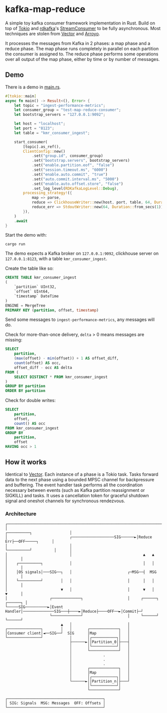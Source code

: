 # kafka-map-reduce

A simple toy kafka consumer framework implementation in Rust. Build on top of [Tokio](https://tokio.rs/) and [rdkafka](https://docs.rs/rdkafka/latest/rdkafka/index.html)'s [StreamConsumer](https://docs.rs/rdkafka/latest/rdkafka/consumer/stream_consumer/struct.StreamConsumer.html) to be fully asynchronous. Most techniques are stolen from [Vector](https://vector.dev/) and [Arroyo](https://github.com/getsentry/arroyo).

It processes the messages from Kafka in 2 phases: a map phase and a reduce phase. The map phase runs completely in parallel on each partition the consumer is assigned to. The reduce phase performs some operations over all output of the map phase, either by time or by number of messages.

## Demo

There is a demo in [main.rs](https://github.com/john-z-yang/kafka-map-reduce-consumer/blob/main/src/main.rs).

```rust
#[tokio::main]
async fn main() -> Result<(), Error> {
    let topic = "ingest-performance-metrics";
    let consumer_group = "test-map-reduce-consumer";
    let bootstrap_servers = "127.0.0.1:9092";

    let host = "localhost";
    let port = "8123";
    let table = "kmr_consumer_ingest";

    start_consumer(
        [topic].as_ref(),
        ClientConfig::new()
            .set("group.id", consumer_group)
            .set("bootstrap.servers", bootstrap_servers)
            .set("enable.partition.eof", "false")
            .set("session.timeout.ms", "6000")
            .set("enable.auto.commit", "true")
            .set("auto.commit.interval.ms", "5000")
            .set("enable.auto.offset.store", "false")
            .set_log_level(RDKafkaLogLevel::Debug),
        processing_strategy!({
            map => parse,
            reduce => ClickhouseWriter::new(host, port, table, 64, Duration::from_secs(4)),
            reduce_err => StdoutWriter::new(64, Duration::from_secs(1)),
        }),
    )
    .await
}
```

Start the demo with:

```console
cargo run
```

The demo expects a Kafka broker on `127.0.0.1:9092`, clickhouse server on `127.0.0.1:8123`, with a table `kmr_consumer_ingest`.

Create the table like so:

```sql
CREATE TABLE kmr_consumer_ingest
(
    `partition` UInt32,
    `offset` UInt64,
    `timestamp` DateTime
)
ENGINE = MergeTree
PRIMARY KEY (partition, offset, timestamp)
```

Send some messages to `ingest-performance-metrics`, any messages will do.

Check for more-than-once delivery, `delta` > 0 means messages are missing:

```sql
SELECT
    partition,
    (max(offset) - min(offset)) + 1 AS offset_diff,
    count(offset) AS occ,
    offset_diff - occ AS delta
FROM (
    SELECT DISTINCT * FROM kmr_consumer_ingest
)
GROUP BY partition
ORDER BY partition
```

Check for double writes:

```sql
SELECT
    partition,
    offset,
    count() AS occ
FROM kmr_consumer_ingest
GROUP BY
    partition,
    offset
HAVING occ > 1
```

## How it works

Identical to [Vector](https://vector.dev/docs/about/under-the-hood/architecture/concurrency-model/). Each instance of a phase is a Tokio task. Tasks forward data to the next phase using a bounded MPSC channel for backpressure and buffering. The event handler task performs all the coordination necessary between events (such as Kafka partition reassignment or SIGKILL) and tasks. It uses a cancellation token for graceful shutdown signal and oneshot channels for synchronous rendezvous.

### Architecture

```text
┌───────────────────────────────────────────────────────────────────────────────────────┐
│                                                          ┌──────────┐                 │
│                            ┌───────────────────SIG──────►│Reduce Err├──OFF─────┐      │
│                            │                             └──────────┘          │      │
│                            │                                ▲   ▲              │      │
│    ┌──────────┐            │                                │   │              │      │
│    │OS signals│───SIG──┐   │                         ┌─MSG──┤  MSG             │      │
│    └──────────┘        │   │                         │      │   │              │      │
│                        ▼   │                         │      ▼   │              ▼      │
│                   ┌─────────────┐                    │     ┌──────┐          ┌──────┐ │
└─────SIG──────────►│Event Handler│──────────────SIG───┼────►│Reduce├────OFF──►│Commit├─┘
                    └─────────────┘                    │     └──────┘          └──────┘  
                         ▲   │                         │                                 
┌───────────────┐        │   │       ┌─────────────┐   │                                 
│Consumer client│◄──SIG──┘  SIG      │Map          │   │                                 
└───────────────┘            │       │┌───────────┐│   │                                 
                             ├──────►││Partition_0│├───┤                                 
                             │       │└───────────┘│   │                                 
                             │       └─────────────┘   │                                 
                             │              .          │                                 
                             │              .          │                                 
                             │              .          │                                 
                             │       ┌─────────────┐   │                                 
                             │       │Map          │   │                                 
                             │       │┌───────────┐│   │                                 
                             └──────►││Partition_n│├───┘                                 
                                     │└───────────┘│                                     
                                     └─────────────┘                                     
                                                                                         
┌───────────────────────────────────────────┐                                            
│ SIG: Signals  MSG: Messages  OFF: Offsets │                                            
└───────────────────────────────────────────┘                                            
```

